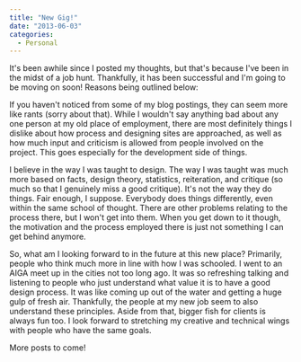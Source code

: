 ```yaml
---
title: "New Gig!"
date: "2013-06-03"
categories:
  - Personal
---
```


It's been awhile since I posted my thoughts, but that's because I've been in the midst of a job hunt. Thankfully, it has been successful and I'm going to be moving on soon! Reasons being outlined below:

If you haven't noticed from some of my blog postings, they can seem more like rants (sorry about that). While I wouldn't say anything bad about any one person at my old place of employment, there are most definitely things I dislike about how process and designing sites are approached, as well as how much input and criticism is allowed from people involved on the project. This goes especially for the development side of things.

I believe in the way I was taught to design. The way I was taught was much more based on facts, design theory, statistics, reiteration, and critique (so much so that I genuinely miss a good critique). It's not the way they do things. Fair enough, I suppose. Everybody does things differently, even within the same school of thought. There are other problems relating to the process there, but I won't get into them. When you get down to it though, the motivation and the process employed there is just not something I can get behind anymore.

So, what am I looking forward to in the future at this new place? Primarily, people who think much more in line with how I was schooled. I went to an AIGA meet up in the cities not too long ago. It was so refreshing talking and listening to people who just understand what value it is to have a good design process. It was like coming up out of the water and getting a huge gulp of fresh air. Thankfully, the people at my new job seem to also understand these principles. Aside from that, bigger fish for clients is always fun too. I look forward to stretching my creative and technical wings with people who have the same goals.

More posts to come!
